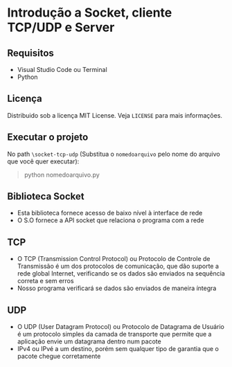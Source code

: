 # Introdução a Socket, cliente TCP/UDP e Server
## Requisitos
- Visual Studio Code ou Terminal
- Python

## Licença
Distribuido sob a licença MIT License. Veja `LICENSE` para mais informações.

## Executar o projeto
No path `\socket-tcp-udp` (Substitua o `nomedoarquivo` pelo nome do arquivo que você quer executar):
>python nomedoarquivo.py

## Biblioteca Socket
- Esta biblioteca fornece acesso de baixo nível à interface de rede
- O S.O fornece a API socket que relaciona o programa com a rede

## TCP
- O TCP (Transmission Control Protocol) ou Protocolo de Controle de Transmissão é um dos protocolos de comunicação, que dão suporte a rede global Internet, verificando se os dados são enviados na sequência correta e sem erros
- Nosso programa verificará se dados são enviados de maneira íntegra 

## UDP
- O UDP (User Datagram Protocol) ou Protocolo de Datagrama de Usuário é um protocolo simples da camada de transporte que permite que a aplicação envie um datagrama dentro num pacote
- IPv4 ou IPvé a um destino, porém sem qualquer tipo de garantia que o pacote chegue corretamente
